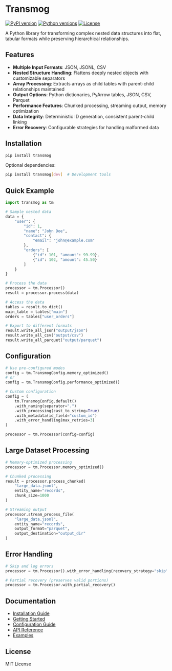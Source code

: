 # Transmog

[![PyPI version](https://img.shields.io/pypi/v/transmog.svg?logo=pypi)](https://pypi.org/project/transmog/)
[![Python versions](https://img.shields.io/badge/python-3.9%2B-blue?logo=python)](https://pypi.org/project/transmog/)
[![License](https://img.shields.io/github/license/scottdraper8/transmog.svg?logo=github)](https://github.com/scottdraper8/transmog/blob/main/LICENSE)

A Python library for transforming complex nested data structures into flat,
tabular formats while preserving hierarchical relationships.

## Features

- **Multiple Input Formats**: JSON, JSONL, CSV
- **Nested Structure Handling**: Flattens deeply nested objects with customizable separators
- **Array Processing**: Extracts arrays as child tables with parent-child relationships maintained
- **Output Options**: Python dictionaries, PyArrow tables, JSON, CSV, Parquet
- **Performance Features**: Chunked processing, streaming output, memory optimization
- **Data Integrity**: Deterministic ID generation, consistent parent-child linking
- **Error Recovery**: Configurable strategies for handling malformed data

## Installation

```bash
pip install transmog
```

Optional dependencies:

```bash
pip install transmog[dev]  # Development tools
```

## Quick Example

```python
import transmog as tm

# Sample nested data
data = {
    "user": {
        "id": 1,
        "name": "John Doe",
        "contact": {
            "email": "john@example.com"
        },
        "orders": [
            {"id": 101, "amount": 99.99},
            {"id": 102, "amount": 45.50}
        ]
    }
}

# Process the data
processor = tm.Processor()
result = processor.process(data)

# Access the data
tables = result.to_dict()
main_table = tables["main"]
orders = tables["user_orders"]

# Export to different formats
result.write_all_json("output/json")
result.write_all_csv("output/csv")
result.write_all_parquet("output/parquet")
```

## Configuration

```python
# Use pre-configured modes
config = tm.TransmogConfig.memory_optimized()
# or
config = tm.TransmogConfig.performance_optimized()

# Custom configuration
config = (
    tm.TransmogConfig.default()
    .with_naming(separator=".")
    .with_processing(cast_to_string=True)
    .with_metadata(id_field="custom_id")
    .with_error_handling(max_retries=3)
)

processor = tm.Processor(config=config)
```

## Large Dataset Processing

```python
# Memory-optimized processing
processor = tm.Processor.memory_optimized()

# Chunked processing
result = processor.process_chunked(
    "large_data.jsonl",
    entity_name="records",
    chunk_size=1000
)

# Streaming output
processor.stream_process_file(
    "large_data.jsonl",
    entity_name="records",
    output_format="parquet",
    output_destination="output_dir"
)
```

## Error Handling

```python
# Skip and log errors
processor = tm.Processor().with_error_handling(recovery_strategy="skip")

# Partial recovery (preserves valid portions)
processor = tm.Processor.with_partial_recovery()
```

## Documentation

- [Installation Guide](https://scottdraper8.github.io/transmog/installation.html)
- [Getting Started](https://scottdraper8.github.io/transmog/getting-started.html)
- [Configuration Guide](https://scottdraper8.github.io/transmog/configuration.html)
- [API Reference](https://scottdraper8.github.io/transmog/api/index.html)
- [Examples](examples/README.md)

## License

MIT License
